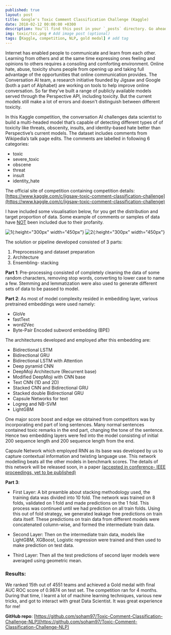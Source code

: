 ```yaml
---
published: true
layout: post
title: Google's Toxic Comment Classification Challenge (Kaggle)
date: 2018-02-12 00:00:00 +0300
description: You’ll find this post in your `_posts` directory. Go ahead and edit it and re-build the site to see your changes. # Add post description (optional)
img: toxic/tcc.png # Add image post (optional)
tags: [Kaggle, competition, NLP, gold medal] # add tag
---
```


Internet has enabled people to communicate and learn from each other. Learning from others and at the same time expressing ones feeling and opinions to others requires a consoling and comforting environment. Online hate, abuse, toxicity shuns people from opening up and taking full advantage of the opportunities that online communication provides. The Conversation AI team, a research initiative founded by Jigsaw and Google (both a part of Alphabet) are working on tools to help improve online conversation. So far they’ve built a range of publicly available models served through the Perspective API, including toxicity. But the current models still make a lot of errors and doesn't distinguish between different toxicity. 

In this Kaggle competition, the conversation AI challenges data scientist to build a multi-headed model that’s capable of detecting different types of of toxicity like threats, obscenity, insults, and identity-based hate better than Perspective’s current models. The dataset includes comments from Wikipedia’s talk page edits. The comments are labelled in following 6 categories: <br>
- toxic
- severe_toxic
- obscene
- threat
- insult
- identity_hate

The official site of competition containing competition details: [https://www.kaggle.com/c/jigsaw-toxic-comment-classification-challenge](https://www.kaggle.com/c/jigsaw-toxic-comment-classification-challenge)

I have included some visualisation below, for you get the distribution and target proportion of data. Some example of comments or samples of data have <u>NOT</u> been included due to their profanity.

![1]({{site.baseurl}}/assets/img/toxic/pertarget.png){:height="300px" width="450px"}
![2]({{site.baseurl}}/assets/img/toxic/tagspertarget.png){:height="300px" width="450px"}

The solution or pipeline developed consisted of 3 parts:
1. Preprocessing and dataset preparation
2. Architecture
3. Ensembling- stacking

<b>Part 1</b>: Pre-processing consisted of completely cleaning the data of some random characters, removing stop words, converting to lower case to name a few. Stemming and lemmatization were also used to generate different sets of data to be passed to model.

<b>Part 2</b>: As most of model complexity resided in embedding layer, various pretrained embeddings were used namely:
- GloVe
- fastText
- word2Vec
- Byte-Pair Encoded subword embedding (BPE)

The architectures developed and employed after this embedding are:
- Bidirectional LSTM
- Bidirectional GRU
- Bidirectional LSTM with Attention
- Deep pyramid CNN
- DeepMoji Architecture (Recurrent base)
- Modified DeepMoji with CNN base
- Text CNN (1D and 2D)
- Stacked CNN and Bidirectional GRU
- Stacked double Bidirectional GRU
- Capsule Networks for text
- Logreg and NB-SVM
- LightGBM

One major score boost and edge we obtained from competitors was by incorporating end part of long sentences. Many normal sentences contained toxic remarks in the end part, changing the tone of the sentence. Hence two embedding layers were fed into the model consisting of initial 200 sequence length and 200 sequence length from the end.

Capsule Network which employed RNN as its base was developed by us to capture contextual information and twisting language use. This network modelling beats all the other models in benchmark scores. The details of this network will be released soon, in a paper <u>(accepted in conference- IEEE proceedings, yet to be published)</u>

<b>Part 3</b>: 
- First Layer: A bit preamble about stacking methodology used, the training data was divided into 10 fold. The network was trained on 8 folds, validated on 1 fold and made predictions on the 1 fold. This process was continued until we had prediction on all train folds. Using this out of fold strategy, we generated leakage free predictions on train data itself. These predictions on train data from different models were concatenated column-wise, and formed the intermediate train data.

- Second Layer: Then on the intermediate train data, models like LightGBM, XGBoost, Logistic regression were trained and then used to make prediction on test data.

- Third Layer: Then all the test predictions of second layer models were averaged using geometric mean.

### <b>Results</b>: 
We ranked 15th out of 4551 teams and achieved a Gold medal with final AUC ROC score of 0.9874 on test set. The competition ran for 4 months. During that time, I learnt a lot of machine learning techniques, various new tricks, and got to interact with great Data Scientist. It was great experience for me!

<b>GitHub repo</b>: [https://github.com/soham97/Toxic-Comment-Classification-Challenge-NLP](https://github.com/soham97/Toxic-Comment-Classification-Challenge-NLP)
